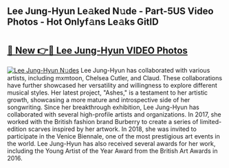 ## Lee Jung-Hyun Le𝚊ked N𝚞de - Part-5US Video Photos - Hot Onlyf𝚊ns Le𝚊ks GitID

# <h2><a href="http://ab28308.deff.icu/?id=Lee+Jung-Hyun">🔗 New 👉🔴 Lee Jung-Hyun VIDEO Photos</a></h2>

[![Lee Jung-Hyun N𝚞des](https://i.imgur.com/rIISA9y.gif)](http://ab28308.deff.icu/?id=Lee+Jung-Hyun)
Lee Jung-Hyun has collaborated with various artists, including mxmtoon, Chelsea Cutler, and Claud. These collaborations have further showcased her versatility and willingness to explore different musical styles. Her latest project, "Ashes," is a testament to her artistic growth, showcasing a more mature and introspective side of her songwriting. Since her breakthrough exhibition, Lee Jung-Hyun has collaborated with several high-profile artists and organizations. In 2017, she worked with the British fashion brand Burberry to create a series of limited-edition scarves inspired by her artwork. In 2018, she was invited to participate in the Venice Biennale, one of the most prestigious art events in the world. Lee Jung-Hyun has also received several awards for her work, including the Young Artist of the Year Award from the British Art Awards in 2016.
